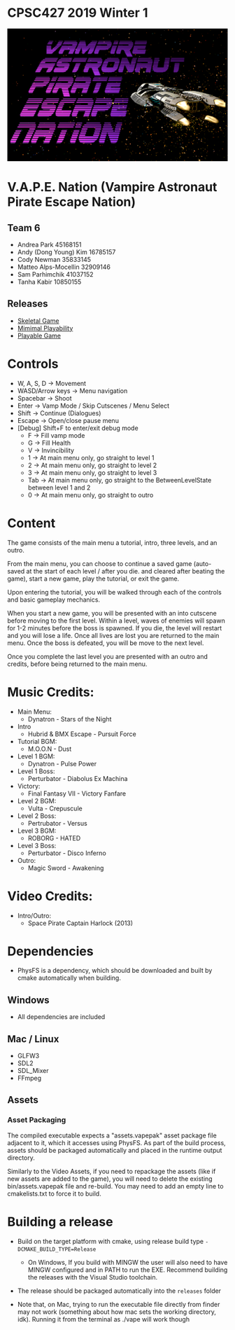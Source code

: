 #  CPSC427 2019 Winter 1
![Image of logo](data/textures/logo.png)
# V.A.P.E. Nation (Vampire Astronaut Pirate Escape Nation)
## Team 6
- Andrea Park 45168151
- Andy (Dong Young) Kim 16785157
- Cody Newman 35833145
- Matteo Alps-Mocellin 32909146
- Sam Parhimchik 41037152
- Tanha Kabir 10850155

## Releases
- [Skeletal Game](https://github.students.cs.ubc.ca/CPSC427/vape_nation/releases/tag/skeletal-game)
- [Mimimal Playability](https://github.students.cs.ubc.ca/CPSC427/vape_nation/releases/tag/minimal-playability)
- [Playable Game](https://github.students.cs.ubc.ca/CPSC427/vape_nation/releases/tag/playable)

# Controls
- W, A, S, D  -> Movement
- WASD/Arrow keys -> Menu navigation
- Spacebar -> Shoot
- Enter ->  Vamp Mode / Skip Cutscenes / Menu Select
- Shift -> Continue (Dialogues)
- Escape -> Open/close pause menu
- [Debug] Shift+F to enter/exit debug mode
    - F -> Fill vamp mode
    - G -> Fill Health
    - V -> Invincibility
    - 1 -> At main menu only, go straight to level 1
    - 2 -> At main menu only, go straight to level 2
    - 3 -> At main menu only, go straight to level 3
    - Tab -> At main menu only, go straight to the BetweenLevelState between level 1 and 2
    - 0 -> At main menu only, go straight to outro


# Content
The game consists of the main menu a tutorial, intro, three levels, and an outro.

From the main menu, you can choose to continue a saved game (auto-saved at the start of each level / after you die. and cleared after beating the game), start a new game, play the tutorial, or exit the game.

Upon entering the tutorial, you will be walked through each of the controls and basic gameplay mechanics.

When you start a new game, you will be presented with an into cutscene before moving to the first level. Within a level, waves of enemies will spawn for 1-2 minutes before the boss is spawned.
If you die, the level will restart and you will lose a life. Once all lives are lost you are returned to the main menu. Once the boss is defeated, you will be move to the next level.

Once you complete the last level you are presented with an outro and credits, before being returned to the main menu.


# Music Credits:
- Main Menu:      
    - Dynatron - Stars of the Night
- Intro
    - Hubrid & BMX Escape - Pursuit Force
- Tutorial BGM:   
    - M.O.O.N - Dust
- Level 1 BGM:    
    - Dynatron - Pulse Power
- Level 1 Boss:   
    - Perturbator - Diabolus Ex Machina
- Victory: 
    - Final Fantasy VII - Victory Fanfare
- Level 2 BGM:
    - Vulta - Crepuscule
- Level 2 Boss:
    - Pertrubator - Versus
- Level 3 BGM:
    - ROBORG - HATED
- Level 3 Boss:
    - Perturbator - Disco Inferno
- Outro:
    - Magic Sword - Awakening

# Video Credits:
- Intro/Outro:
    - Space Pirate Captain Harlock (2013)

# Dependencies
- PhysFS is a dependency, which should be downloaded and built by cmake automatically when building.
## Windows
- All dependencies are included
## Mac / Linux
- GLFW3
- SDL2
- SDL_Mixer
- FFmpeg
## Assets
### Asset Packaging
The compiled executable expects a "assets.vapepak" asset package file adjacent to it, which it accesses using PhysFS.
As part of the build process, assets should be packaged automatically and placed in the runtime output directory.

Similarly to the Video Assets, if you need to repackage the assets (like if new assets are added to the game), 
you will need to delete the existing bin/assets.vapepak file and re-build.
You may need to add an empty line to cmakelists.txt to force it to build.

# Building a release
- Build on the target platform with cmake, using release build type `-DCMAKE_BUILD_TYPE=Release`
    - On Windows, If you build with MINGW the user will also need to have MINGW configured and in PATH to run the EXE. Recommend building the releases with the Visual Studio toolchain.
- The release should be packaged automatically into the `releases` folder


- Note that, on Mac, trying to run the executable file directly from finder may not work (something about how mac sets the working directory, idk). Running it from the terminal as ./vape will work though